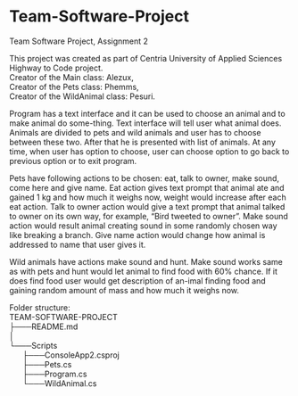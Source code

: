 # Team-Software-Project 
Team Software Project, Assignment 2  
  
This project was created as part of  Centria University of Applied Sciences Highway to Code project.  
Creator of the Main class: Alezux,  
Creator of the Pets class: Phemms,  
Creator of the WildAnimal class: Pesuri.  
  
Program has a text interface and it can be used to choose an animal and to make animal do some-thing. Text interface will tell user what animal does. Animals are divided to pets and wild animals and user has to choose between these two. After that he is presented with list of animals. At any time, when user has option to choose, user can choose option to go back to previous option or to exit program.  
  
Pets have following actions to be chosen: eat, talk to owner, make sound, come here and give name. Eat action gives text prompt that animal ate and gained 1 kg and how much it weighs now, weight would increase after each eat action. Talk to owner action would give a text prompt that animal talked to owner on its own way, for example, “Bird tweeted to owner”. Make sound action would result animal creating sound in some randomly chosen way like breaking a branch. Give name action would change how animal is addressed to name that user gives it.  
  
Wild animals have actions make sound and hunt. Make sound works same as with pets and hunt would let animal to find food with 60% chance. If it does find food user would get description of an-imal finding food and gaining random amount of mass and how much it weighs now.  

Folder structure:  
TEAM-SOFTWARE-PROJECT  
├───README.md  
│  
└───Scripts<br />
      ├───ConsoleApp2.csproj  
      ├───Pets.cs  
      ├───Program.cs  
      └───WildAnimal.cs  
      
